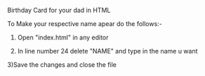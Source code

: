 Birthday Card for your dad in HTML

To Make your respective name apear do the follows:- 

1) Open "index.html" in any editor

2) In line number 24 delete "NAME" and type in the name u want

3)Save the changes and close the file
